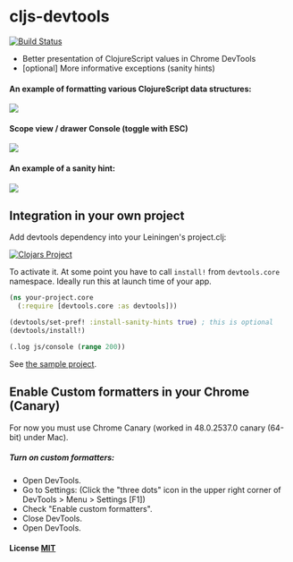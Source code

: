 # cljs-devtools

[![Build Status](https://travis-ci.org/binaryage/cljs-devtools.svg)](https://travis-ci.org/binaryage/cljs-devtools)

* Better presentation of ClojureScript values in Chrome DevTools
* [optional] More informative exceptions (sanity hints)

#### An example of formatting various ClojureScript data structures:

<img src="https://dl.dropboxusercontent.com/u/559047/cljs-formatter-prototype.png">

#### Scope view / drawer Console (toggle with ESC)

<img src="https://dl.dropboxusercontent.com/u/559047/cljs-devtools-scope.png">

#### An example of a sanity hint:

<img src="https://dl.dropboxusercontent.com/u/559047/cljs-devtools-sanity-hint.png">

## Integration in your own project

Add devtools dependency into your Leiningen's project.clj:

[![Clojars Project](http://clojars.org/binaryage/devtools/latest-version.svg)](http://clojars.org/binaryage/devtools)

To activate it. At some point you have to call `install!` from `devtools.core` namespace. Ideally run this at launch time of your app.

```clojure
(ns your-project.core
  (:require [devtools.core :as devtools]))

(devtools/set-pref! :install-sanity-hints true) ; this is optional
(devtools/install!)

(.log js/console (range 200))
```

See [the sample project](https://github.com/binaryage/cljs-devtools-sample).

## Enable Custom formatters in your Chrome (Canary)

For now you must use Chrome Canary (worked in 48.0.2537.0 canary (64-bit) under Mac).

##### Turn on custom formatters:

  * Open DevTools.
  * Go to Settings: (Click the "three dots" icon in the upper right corner of DevTools > Menu > Settings [F1])
  * Check "Enable custom formatters".
  * Close DevTools.
  * Open DevTools.

#### License [MIT](https://raw.githubusercontent.com/binaryage/cljs-devtools/master/LICENSE.txt)